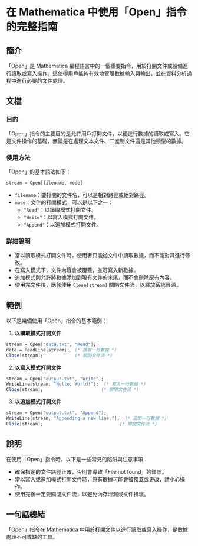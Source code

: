 <!--
Meta Description: # 在 Mathematica 中使用「Open」指令的完整指南 ## 簡介 「Open」是 Mathematica 編程語言中的一個重要指令，用於打開文件或設備進行讀取或寫入操作。這使得用戶能夠有效地管理數據輸入與輸出，並在資料分析過程中進行必要的文件處理。 ## 文檔 ### 目的 「Open」...
Meta Keywords: open, stream, mathematica, close, 關閉文件流
-->

# 在 Mathematica 中使用「Open」指令的完整指南

## 簡介
「Open」是 Mathematica 編程語言中的一個重要指令，用於打開文件或設備進行讀取或寫入操作。這使得用戶能夠有效地管理數據輸入與輸出，並在資料分析過程中進行必要的文件處理。

## 文檔
### 目的
「Open」指令的主要目的是允許用戶打開文件，以便進行數據的讀取或寫入。它是文件操作的基礎，無論是在處理文本文件、二進制文件還是其他類型的數據。

### 使用方法
「Open」的基本語法如下：
```mathematica
stream = Open[filename, mode]
```
- `filename`：要打開的文件名，可以是相對路徑或絕對路徑。
- `mode`：文件的打開模式，可以是以下之一：
  - `"Read"`：以讀取模式打開文件。
  - `"Write"`：以寫入模式打開文件。
  - `"Append"`：以追加模式打開文件。

### 詳細說明
- 當以讀取模式打開文件時，使用者只能從文件中讀取數據，而不能對其進行修改。
- 在寫入模式下，文件內容會被覆蓋，並可寫入新數據。
- 追加模式則允許將數據添加到現有文件的末尾，而不會刪除原有內容。
- 使用完文件後，應該使用 `Close[stream]` 關閉文件流，以釋放系統資源。

## 範例
以下是幾個使用「Open」指令的基本範例：

1. **以讀取模式打開文件**
```mathematica
stream = Open["data.txt", "Read"];
data = ReadLine[stream];  (* 讀取一行數據 *)
Close[stream];            (* 關閉文件流 *)
```

2. **以寫入模式打開文件**
```mathematica
stream = Open["output.txt", "Write"];
WriteLine[stream, "Hello, World!"];  (* 寫入一行數據 *)
Close[stream];                      (* 關閉文件流 *)
```

3. **以追加模式打開文件**
```mathematica
stream = Open["output.txt", "Append"];
WriteLine[stream, "Appending a new line."];  (* 追加一行數據 *)
Close[stream];                             (* 關閉文件流 *)
```

## 說明
在使用「Open」指令時，以下是一些常見的陷阱與注意事項：
- 確保指定的文件路徑正確，否則會導致「File not found」的錯誤。
- 當以寫入或追加模式打開文件時，原有數據可能會被覆蓋或更改，請小心操作。
- 使用完後一定要關閉文件流，以避免內存泄漏或文件損壞。

## 一句話總結
「Open」指令在 Mathematica 中用於打開文件以進行讀取或寫入操作，是數據處理不可或缺的工具。